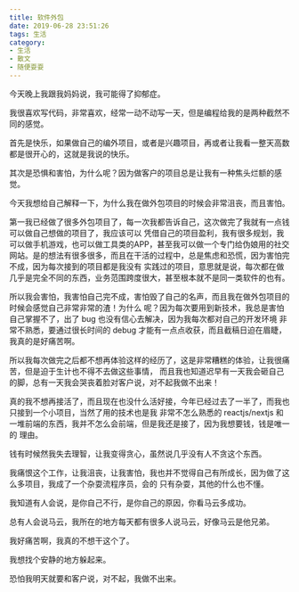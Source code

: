 ```yaml
---
title: 软件外包
date: 2019-06-28 23:51:26
tags: 生活
category: 
- 生活
- 散文
- 随便耍耍
---
```


今天晚上我跟我妈妈说，我可能得了抑郁症。

我很喜欢写代码，非常喜欢，经常一动不动写一天，但是编程给我的是两种截然不同的感觉。

首先是快乐，如果做自己的编外项目，或者是兴趣项目，再或者让我看一整天高数都是很开心的，这就是我说的快乐。

其次是恐惧和害怕，为什么呢？因为做客户的项目总是让我有一种焦头烂额的感觉。

今天我想给自己解释一下，为什么我在做外包项目的时候会非常沮丧，而且害怕。

第一我已经做了很多外包项目了，每一次我都告诉自己，这次做完了我就有一点钱可以做自己想做的项目了，我应该可以
凭借自己的项目盈利，我有很多规划，我可以做手机游戏，也可以做工具类的APP，甚至我可以做一个专门给伪娘用的社交
网站。是的想法有很多很多，而且在干活的过程中，总是焦虑和恐慌，因为害怕完不成，因为每次接到的项目都是我没有
实践过的项目，意思就是说，每次都在做几乎是完全不同的东西，业务范围跨度很大，甚至根本就不是同一类软件的也有。

所以我会害怕，我害怕自己完不成，害怕毁了自己的名声，而且我在做外包项目的时候会感觉自己非常非常的渣！为什么
呢？因为每次要用到新技术，我总是害怕自己掌握不了，出了 bug 也没有信心去解决，因为我每次都对自己的开发环境
非常不熟悉，要通过很长时间的 debug 才能有一点点收获，而且截稿日迫在眉睫，我真的是好痛苦啊。

所以我每次做完之后都不想再体验这样的经历了，这是非常糟糕的体验，让我很痛苦，但是迫于生计也不得不去做这些事情，
而且我也知道迟早有一天我会砸自己的脚，总有一天我会哭丧着脸对客户说，对不起我做不出来！

真的我不想再接活了，而且现在也没什么活好接，今年已经过去了一半了，而我也只接到一个小项目，当然了用的技术也是我
非常不怎么熟悉的 reactjs/nextjs 和一堆前端的东西，我并不怎么会前端，但是我还是接了，因为我想要钱，钱是唯一的
理由。

钱有时候然我失去理智，让我变得贪心，虽然说几乎没有人不贪这个东西。

我痛恨这个工作，让我沮丧，让我害怕，我也并不觉得自己有所成长，因为做了这么多项目，我成了一个杂耍流程序员，会的
只有杂耍，其他的什么也不懂。

我知道有人会说，是你自己不行，是你自己的原因，你看马云多成功。

总有人会说马云，我所在的地方每天都有很多人说马云，好像马云是他兄弟。

我好痛苦啊，我真的不想干这个了。

我想找个安静的地方躲起来。

恐怕我明天就要和客户说，对不起，我做不出来。



